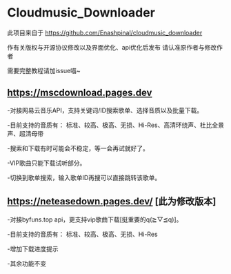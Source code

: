 # Cloudmusic_Downloader
此项目来自于 https://github.com/Enashpinal/cloudmusic_downloader

作有关版权与开源协议修改以及界面优化、api优化后发布 请认准原作者与修改作者

需要完整教程请加issue喵~

## https://mscdownload.pages.dev 
-对接网易云音乐API，支持关键词/ID搜索歌单、选择音质以及批量下载。

-目前支持的音质有： 标准、较高、极高、无损、Hi-Res、高清环绕声、杜比全景声、超清母带

-搜索和下载有时可能会不稳定，等一会再试就好了。

-VIP歌曲只能下载试听部分。

-切换到歌单搜索，输入歌单ID再搜可以直接跳转该歌单。

## https://neteasedown.pages.dev/ [此为修改版本]
-对接byfuns.top api，更支持vip歌曲下载[挺重要的q(≧▽≦q)]。

-目前支持的音质有： 标准、较高、极高、无损、Hi-Res

-增加下载进度提示

-其余功能不变
